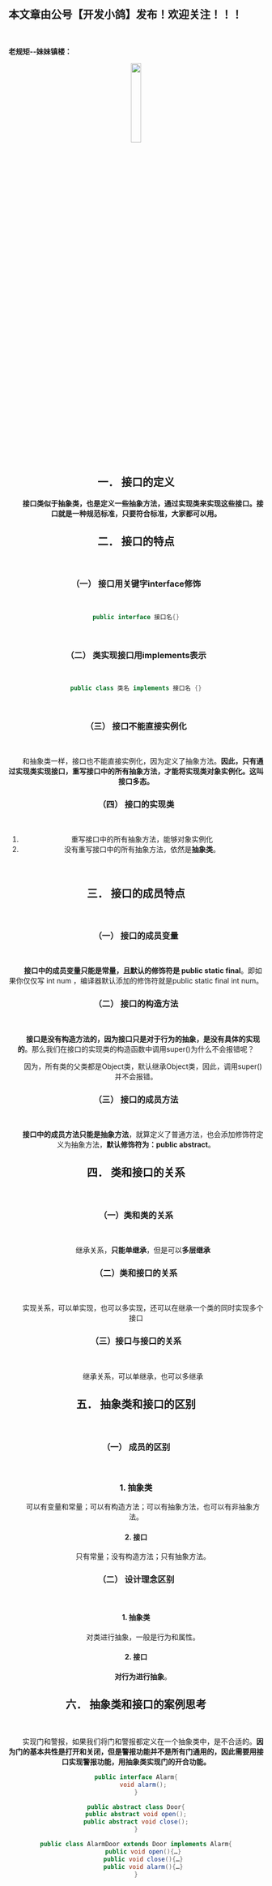 ﻿## 本文章由公号【开发小鸽】发布！欢迎关注！！！
<br>

**老规矩--妹妹镇楼：**
<center>
<img src="https://img-blog.csdnimg.cn/20200721223424816.JPG"   width="20%">

## 一．	接口的定义
&nbsp;  &nbsp;  &nbsp;  &nbsp;**接口类似于抽象类，也是定义一些抽象方法，通过实现类来实现这些接口。接口就是一种规范标准，只要符合标准，大家都可以用。**
<br>


## 二．	接口的特点
<br>

### （一）	接口用关键字interface修饰
<br>

```java
public interface 接口名{}
```
<br>

### （二）	类实现接口用implements表示
<br>

```java
public class 类名 implements 接口名 {}
```
<br>

### （三）	接口不能直接实例化
<br>

&nbsp;  &nbsp;  &nbsp;  &nbsp;和抽象类一样，接口也不能直接实例化，因为定义了抽象方法。**因此，只有通过实现类实现接口，重写接口中的所有抽象方法，才能将实现类对象实例化。这叫接口多态。**
<br>

### （四）	接口的实现类
<br>

1.	重写接口中的所有抽象方法，能够对象实例化
2.	没有重写接口中的所有抽象方法，依然是**抽象类**。
<br>


## 三．	接口的成员特点
<br>

### （一）	接口的成员变量
<br>

&nbsp;  &nbsp;  &nbsp;  &nbsp;**接口中的成员变量只能是常量，且默认的修饰符是 public static final**。即如果你仅仅写 int num ，编译器默认添加的修饰符就是public static final int num。
<br>


### （二）	接口的构造方法
<br>

&nbsp;  &nbsp;  &nbsp;  &nbsp;**接口是没有构造方法的，因为接口只是对于行为的抽象，是没有具体的实现的**。那么我们在接口的实现类的构造函数中调用super()为什么不会报错呢？

&nbsp;  &nbsp;  &nbsp;  &nbsp;因为，所有类的父类都是Object类，默认继承Object类，因此，调用super()并不会报错。
<br>

### （三）	接口的成员方法
<br>

&nbsp;  &nbsp;  &nbsp;  &nbsp;**接口中的成员方法只能是抽象方法**，就算定义了普通方法，也会添加修饰符定义为抽象方法，**默认修饰符为：public abstract**。
<br>


## 四．	类和接口的关系
<br>

### （一）类和类的关系
<br>

&nbsp;  &nbsp;  &nbsp;  &nbsp;继承关系，**只能单继承**，但是可以**多层继承**
<br>

### （二）类和接口的关系
<br>

&nbsp;  &nbsp;  &nbsp;  &nbsp;实现关系，可以单实现，也可以多实现，还可以在继承一个类的同时实现多个接口
<br>


### （三）接口与接口的关系
<br>

&nbsp;  &nbsp;  &nbsp;  &nbsp;继承关系，可以单继承，也可以多继承
<br>


## 五．	抽象类和接口的区别
<br>

### （一）	成员的区别
<br>

### 1.	抽象类
&nbsp;  &nbsp;  &nbsp;  &nbsp;可以有变量和常量；可以有构造方法；可以有抽象方法，也可以有非抽象方法。

#### 2.	接口
&nbsp;  &nbsp;  &nbsp;  &nbsp;只有常量；没有构造方法；只有抽象方法。
<br>

### （二）	设计理念区别
<br>

#### 1.	抽象类
&nbsp;  &nbsp;  &nbsp;  &nbsp;对类进行抽象，一般是行为和属性。

#### 2.	接口
&nbsp;  &nbsp;  &nbsp;  &nbsp;**对行为进行抽象**。
<br>


## 六．	抽象类和接口的案例思考
<br>

&nbsp;  &nbsp;  &nbsp;  &nbsp;实现门和警报，如果我们将门和警报都定义在一个抽象类中，是不合适的。**因为门的基本共性是打开和关闭，但是警报功能并不是所有门通用的，因此需要用接口实现警报功能，用抽象类实现门的开合功能。**
<br>


```java
public interface Alarm{
	void alarm();
}

public abstract class Door{
public abstract void open();
public abstract void close();
}

public class AlarmDoor extends Door implements Alarm{
	public void open(){…}
	public void close(){…}
	public void alarm(){…}
}
```

